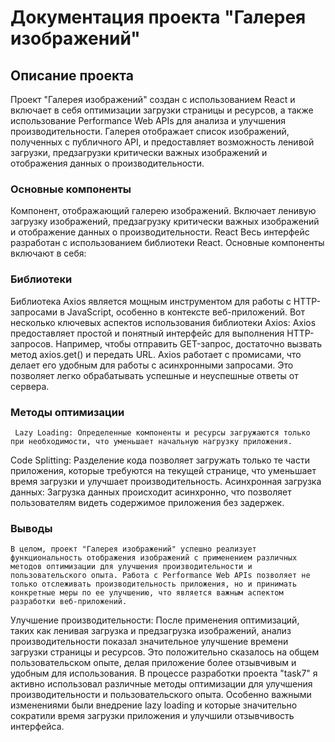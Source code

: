 #  Документация проекта "Галерея изображений"

## Описание проекта
Проект "Галерея изображений" создан с использованием React и включает в себя оптимизации загрузки страницы и ресурсов, а также использование Performance Web APIs для анализа и улучшения производительности. Галерея отображает список изображений, полученных с публичного API, и предоставляет возможность ленивой загрузки, предзагрузки критически важных изображений и отображения данных о производительности.

### Основные компоненты
Компонент, отображающий галерею изображений. Включает ленивую загрузку изображений, предзагрузку критически важных изображений и отображение данных о производительности.
React
Весь интерфейс разработан с использованием библиотеки React. Основные компоненты включают в себя:

### Библиотеки
   Библиотека Axios является мощным инструментом для работы с HTTP-запросами в JavaScript, особенно в контексте веб-приложений. Вот несколько ключевых аспектов использования библиотеки Axios:
   Axios предоставляет простой и понятный интерфейс для выполнения HTTP-запросов. Например, чтобы отправить GET-запрос, достаточно вызвать метод axios.get() и передать URL.
   Axios работает с промисами, что делает его удобным для работы с асинхронными запросами. Это позволяет легко обрабатывать успешные и неуспешные ответы от сервера.


### Методы оптимизации

     Lazy Loading: Определенные компоненты и ресурсы загружаются только при необходимости, что уменьшает начальную нагрузку приложения.
Code Splitting: Разделение кода позволяет загружать только те части приложения, которые требуются на текущей странице, что уменьшает время загрузки и улучшает производительность.
Асинхронная загрузка данных: Загрузка данных происходит асинхронно, что позволяет пользователям видеть содержимое приложения без задержек.
### Выводы
    В целом, проект "Галерея изображений" успешно реализует функциональность отображения изображений с применением различных методов оптимизации для улучшения производительности и пользовательского опыта. Работа с Performance Web APIs позволяет не только отслеживать производительность приложения, но и принимать конкретные меры по ее улучшению, что является важным аспектом разработки веб-приложений.

   Улучшение производительности: После применения оптимизаций, таких как ленивая загрузка и предзагрузка изображений, анализ производительности показал значительное улучшение времени загрузки страницы и ресурсов. Это положительно сказалось на общем пользовательском опыте, делая приложение более отзывчивым и удобным для использования.
В процессе разработки проекта "task7" я активно использовал различные методы оптимизации для улучшения производительности и пользовательского опыта. Особенно важными изменениями были внедрение lazy loading и которые значительно сократили время загрузки приложения и улучшили отзывчивость интерфейса.
